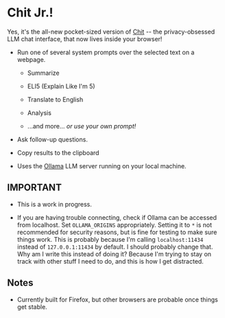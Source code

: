 # Chit Jr.!

Yes, it's the all-new pocket-sized version of [Chit](https://github.com/Fortyseven/chit) -- the privacy-obsessed LLM chat interface, that now lives inside your browser!

-   Run one of several system prompts over the selected text on a webpage.

    -   Summarize

    -   ELI5 (Explain Like I'm 5)

    -   Translate to English

    -   Analysis

    -   ...and more... _or use your own prompt!_

-   Ask follow-up questions.

-   Copy results to the clipboard

-   Uses the [Ollama](https://ollama.com/) LLM server running on your local machine.

## IMPORTANT

- This is a work in progress.

- If you are having trouble connecting, check if Ollama can be accessed from localhost. Set `OLLAMA_ORIGINS` appropriately. Setting it to `*` is not recommended for security reasons, but is fine for testing to make sure things work. This is probably because I'm calling `localhost:11434` instead of `127.0.0.1:11434` by default. I should probably change that. Why am I write this instead of doing it? Because I'm trying to stay on track with other stuff I need to do, and this is how I get distracted.

## Notes

-   Currently built for Firefox, but other browsers are probable once things get stable.

